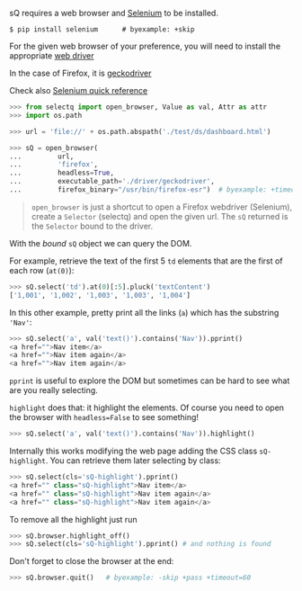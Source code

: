 sQ requires a web browser and [Selenium](http://seleniumhq.org/) to be
installed.

```shell
$ pip install selenium      # byexample: +skip
```

For the given web browser of your preference, you will need to install
the appropriate [web driver](https://pypi.org/project/selenium/)

In the case of Firefox, it is
[geckodriver](https://github.com/mozilla/geckodriver/releases)

Check also [Selenium quick reference](https://www.selenium.dev/documentation/en/webdriver/driver_requirements/#quick-reference)

```python
>>> from selectq import open_browser, Value as val, Attr as attr
>>> import os.path

>>> url = 'file://' + os.path.abspath('./test/ds/dashboard.html')

>>> sQ = open_browser(
...         url,
...         'firefox',
...         headless=True,
...         executable_path='./driver/geckodriver',
...         firefox_binary="/usr/bin/firefox-esr")  # byexample: +timeout=60
```

> `open_browser` is just a shortcut to open a Firefox webdriver
> (Selenium), create a `Selector` (selectq) and open the given url.
> The `sQ` returned is the `Selector` bound to the driver.

With the *bound* `sQ` object we can query the DOM.

For example, retrieve the text of the first 5 `td` elements that
are the first of each row (`at(0)`):

```python
>>> sQ.select('td').at(0)[:5].pluck('textContent')
['1,001', '1,002', '1,003', '1,003', '1,004']
```

In this other example, pretty print all the links (`a`) which
has the substring `'Nav'`:

```python
>>> sQ.select('a', val('text()').contains('Nav')).pprint()
<a href="">Nav item</a>
<a href="">Nav item again</a>
<a href="">Nav item again</a>
```

`pprint` is useful to explore the DOM but sometimes can be hard to see
what are you really selecting.

`highlight` does that: it highlight the elements. Of course you need to
open the browser with `headless=False` to see something!

```python
>>> sQ.select('a', val('text()').contains('Nav')).highlight()
```

Internally this works modifying the web page adding the CSS class
`sQ-highlight`. You can retrieve them later selecting by class:

```python
>>> sQ.select(cls='sQ-highlight').pprint()
<a href="" class="sQ-highlight">Nav item</a>
<a href="" class="sQ-highlight">Nav item again</a>
<a href="" class="sQ-highlight">Nav item again</a>
```

To remove all the highlight just run

```python
>>> sQ.browser.highlight_off()
>>> sQ.select(cls='sQ-highlight').pprint() # and nothing is found
```

Don't forget to close the browser at the end:

```python
>>> sQ.browser.quit()   # byexample: -skip +pass +timeout=60
```
